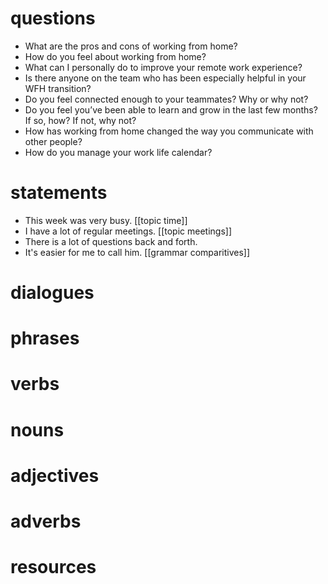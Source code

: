 # questions
- What are the pros and cons of working from home?
-   How do you feel about working from home?
-   What can I personally do to improve your remote work experience?
-   Is there anyone on the team who has been especially helpful in your WFH transition?
-   Do you feel connected enough to your teammates? Why or why not?
-   Do you feel you’ve been able to learn and grow in the last few months? If so, how? If not, why not?
-   How has working from home changed the way you communicate with other people?
-   How do you manage your work life calendar?



# statements
- This week was very busy. [[topic time]]
- I have a lot of regular meetings. [[topic meetings]]
- There is a lot of questions back and forth.
- It's easier for me to call him. [[grammar comparitives]]
# dialogues

# phrases

# verbs

# nouns

# adjectives

# adverbs

# resources
